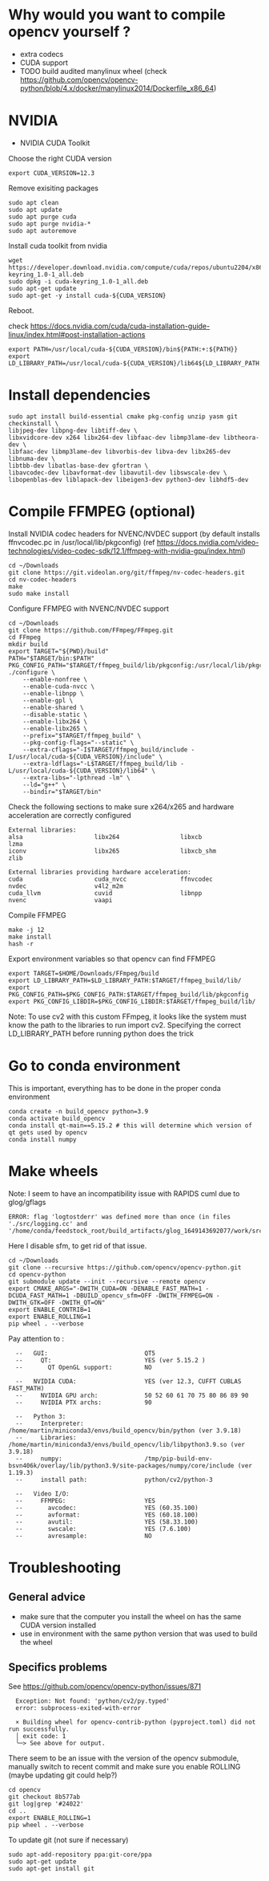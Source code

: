 # Why would you want to compile opencv yourself ?

- extra codecs
- CUDA support
- TODO build audited manylinux wheel (check https://github.com/opencv/opencv-python/blob/4.x/docker/manylinux2014/Dockerfile_x86_64)
  
# NVIDIA

* NVIDIA CUDA Toolkit

Choose the right CUDA version 
```
export CUDA_VERSION=12.3
```

Remove exisiting packages

```
sudo apt clean
sudo apt update
sudo apt purge cuda
sudo apt purge nvidia-*
sudo apt autoremove
```

Install cuda toolkit from nvidia

```
wget https://developer.download.nvidia.com/compute/cuda/repos/ubuntu2204/x86_64/cuda-keyring_1.0-1_all.deb
sudo dpkg -i cuda-keyring_1.0-1_all.deb
sudo apt-get update
sudo apt-get -y install cuda-${CUDA_VERSION}
```

Reboot.

check https://docs.nvidia.com/cuda/cuda-installation-guide-linux/index.html#post-installation-actions

```
export PATH=/usr/local/cuda-${CUDA_VERSION}/bin${PATH:+:${PATH}}
export LD_LIBRARY_PATH=/usr/local/cuda-${CUDA_VERSION}/lib64${LD_LIBRARY_PATH:+:${LD_LIBRARY_PATH}}
 ```

# Install dependencies

```
sudo apt install build-essential cmake pkg-config unzip yasm git checkinstall \
libjpeg-dev libpng-dev libtiff-dev \
libxvidcore-dev x264 libx264-dev libfaac-dev libmp3lame-dev libtheora-dev \
libfaac-dev libmp3lame-dev libvorbis-dev libva-dev libx265-dev libnuma-dev \
libtbb-dev libatlas-base-dev gfortran \
libavcodec-dev libavformat-dev libavutil-dev libswscale-dev \
libopenblas-dev liblapack-dev libeigen3-dev python3-dev libhdf5-dev
```

# Compile FFMPEG (optional)

Install NVIDIA codec headers for NVENC/NVDEC support (by default installs ffnvcodec.pc in /usr/local/lib/pkgconfig)
(ref https://docs.nvidia.com/video-technologies/video-codec-sdk/12.1/ffmpeg-with-nvidia-gpu/index.html)

```
cd ~/Downloads
git clone https://git.videolan.org/git/ffmpeg/nv-codec-headers.git
cd nv-codec-headers
make
sudo make install
```

Configure FFMPEG with NVENC/NVDEC support

```
cd ~/Downloads
git clone https://github.com/FFmpeg/FFmpeg.git
cd FFmpeg
mkdir build
export TARGET="${PWD}/build"
PATH="$TARGET/bin:$PATH" PKG_CONFIG_PATH="$TARGET/ffmpeg_build/lib/pkgconfig:/usr/local/lib/pkgconfig"  ./configure \
    --enable-nonfree \
    --enable-cuda-nvcc \
    --enable-libnpp \
    --enable-gpl \
    --enable-shared \
    --disable-static \
    --enable-libx264 \
    --enable-libx265 \
    --prefix="$TARGET/ffmpeg_build" \
    --pkg-config-flags="--static" \
    --extra-cflags="-I$TARGET/ffmpeg_build/include -I/usr/local/cuda-${CUDA_VERSION}/include" \
    --extra-ldflags="-L$TARGET/ffmpeg_build/lib -L/usr/local/cuda-${CUDA_VERSION}/lib64" \
    --extra-libs="-lpthread -lm" \
    --ld="g++" \
    --bindir="$TARGET/bin" 
```

Check the following sections to make sure x264/x265 and hardware acceleration are correctly configured

```
External libraries:
alsa                    libx264                 libxcb                  lzma
iconv                   libx265                 libxcb_shm              zlib

External libraries providing hardware acceleration:
cuda                    cuda_nvcc               ffnvcodec               nvdec                   v4l2_m2m
cuda_llvm               cuvid                   libnpp                  nvenc                   vaapi
```

Compile FFMPEG

```
make -j 12
make install 
hash -r
```

Export environment variables so that opencv can find FFMPEG
```
export TARGET=$HOME/Downloads/FFmpeg/build
export LD_LIBRARY_PATH=$LD_LIBRARY_PATH:$TARGET/ffmpeg_build/lib/
export PKG_CONFIG_PATH=$PKG_CONFIG_PATH:$TARGET/ffmpeg_build/lib/pkgconfig
export PKG_CONFIG_LIBDIR=$PKG_CONFIG_LIBDIR:$TARGET/ffmpeg_build/lib/
```

Note: To use cv2 with this custom FFmpeg, it looks like the system must know the path to the libraries to run import cv2.
Specifying the correct LD_LIBRARY_PATH before running python does the trick

# Go to conda environment

This is important, everything has to be done in the proper conda environment 

```
conda create -n build_opencv python=3.9
conda activate build_opencv
conda install qt-main==5.15.2 # this will determine which version of qt gets used by opencv
conda install numpy
```


# Make wheels

Note: I seem to have an incompatibility issue with RAPIDS cuml due to glog/gflags
```
ERROR: flag 'logtostderr' was defined more than once (in files './src/logging.cc' and '/home/conda/feedstock_root/build_artifacts/glog_1649143692077/work/src/logging.cc').
```
Here I disable sfm, to get rid of that issue.

```
cd ~/Downloads
git clone --recursive https://github.com/opencv/opencv-python.git
cd opencv-python
git submodule update --init --recursive --remote opencv
export CMAKE_ARGS="-DWITH_CUDA=ON -DENABLE_FAST_MATH=1 -DCUDA_FAST_MATH=1 -DBUILD_opencv_sfm=OFF -DWITH_FFMPEG=ON -DWITH_GTK=OFF -DWITH_QT=ON"
export ENABLE_CONTRIB=1
export ENABLE_ROLLING=1
pip wheel . --verbose
```

Pay attention to :

```
  --   GUI:                           QT5
  --     QT:                          YES (ver 5.15.2 )
  --       QT OpenGL support:         NO

  --   NVIDIA CUDA:                   YES (ver 12.3, CUFFT CUBLAS FAST_MATH)
  --     NVIDIA GPU arch:             50 52 60 61 70 75 80 86 89 90
  --     NVIDIA PTX archs:            90

  --   Python 3:
  --     Interpreter:                 /home/martin/miniconda3/envs/build_opencv/bin/python (ver 3.9.18)
  --     Libraries:                   /home/martin/miniconda3/envs/build_opencv/lib/libpython3.9.so (ver 3.9.18)
  --     numpy:                       /tmp/pip-build-env-bsvn406k/overlay/lib/python3.9/site-packages/numpy/core/include (ver 1.19.3)
  --     install path:                python/cv2/python-3

  --   Video I/O:
  --     FFMPEG:                      YES
  --       avcodec:                   YES (60.35.100)
  --       avformat:                  YES (60.18.100)
  --       avutil:                    YES (58.33.100)
  --       swscale:                   YES (7.6.100)
  --       avresample:                NO
```

# Troubleshooting

## General advice 

- make sure that the computer you install the wheel on has the same CUDA version installed
- use in environment with the same python version that was used to build the wheel

## Specifics problems

See https://github.com/opencv/opencv-python/issues/871

```
  Exception: Not found: 'python/cv2/py.typed'
  error: subprocess-exited-with-error
  
  × Building wheel for opencv-contrib-python (pyproject.toml) did not run successfully.
  │ exit code: 1
  ╰─> See above for output.
```

There seem to be an issue with the version of the opencv submodule, manually switch to recent commit and make sure you enable ROLLING
(maybe updating git could help?)

```
cd opencv
git checkout 8b577ab
git log|grep '#24022'
cd ..
export ENABLE_ROLLING=1
pip wheel . --verbose
```

To update git (not sure if necessary)

```
sudo apt-add-repository ppa:git-core/ppa
sudo apt-get update
sudo apt-get install git
```

